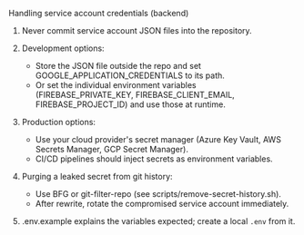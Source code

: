Handling service account credentials (backend)

1) Never commit service account JSON files into the repository.

2) Development options:
   - Store the JSON file outside the repo and set GOOGLE_APPLICATION_CREDENTIALS to its path.
   - Or set the individual environment variables (FIREBASE_PRIVATE_KEY, FIREBASE_CLIENT_EMAIL, FIREBASE_PROJECT_ID) and use those at runtime.

3) Production options:
   - Use your cloud provider's secret manager (Azure Key Vault, AWS Secrets Manager, GCP Secret Manager).
   - CI/CD pipelines should inject secrets as environment variables.

4) Purging a leaked secret from git history:
   - Use BFG or git-filter-repo (see scripts/remove-secret-history.sh).
   - After rewrite, rotate the compromised service account immediately.

5) .env.example explains the variables expected; create a local `.env` from it.
